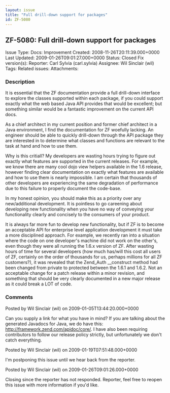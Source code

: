 ```yaml
---
layout: issue
title: "Full drill-down support for packages"
id: ZF-5080
---
```


ZF-5080: Full drill-down support for packages
---------------------------------------------

 Issue Type: Docs: Improvement Created: 2008-11-26T20:11:39.000+0000 Last Updated: 2009-01-26T09:01:27.000+0000 Status: Closed Fix version(s): 
 Reporter:  Carl Sylvia (carl.sylvia)  Assignee:  Wil Sinclair (wil)  Tags: 
 Related issues: 
 Attachments: 
### Description

It is essential that the ZF documentation provide a full drill-down interface to explore the classes supported within each package, if you could support exactly what the web based Java API provides that would be excellent; but something similar would be a fantastic improvement on the current API docs.

As a chief architect in my current position and former chief architect in a Java environment, I find the documentation for ZF woefully lacking. An engineer should be able to quickly drill-down through the API package they are interested in to determine what classes and functions are relevant to the task at hand and how to use them.

Why is this critiall? My developers are wasting hours trying to figure out exactly what features are supported in the current releases. For example, we know there are many cool dojo view helpers available in the 1.6 release, however finding clear documentation on exactly what features are available and how to use them is nearly impossible. I am certain that thousands of other developers are experiencing the same degradation of performance due to this failure to properly document the code-base.

In my honest opinion, you should make this as a priority over any new/additional development. It is pointless to go careening about developing new functionality when you have no way of conveying your functionality clearly and concisely to the consumers of your product.

It is always far more fun to develop new functionality, but if ZF is to become an acceptable API for enterprise level application development it must take a more disciplined approach. For example, we recently ran into a situation where the code on one developer's machine did not work on the other's, even though they were all running the 1.6.x version of ZF. After wasting hours of time for several developers (how much has/will this cost all users of ZF, certainly on the order of thousands for us, perhaps millions for all ZF customers?), it was revealed that the Zend\_Auth \_\_construct method had been changed from private to protected between the 1.6.1 and 1.6.2. Not an acceptable change for a patch release within a minor revision, and something that should be very clearly documented in a new major release as it could break a LOT of code.

 

 

### Comments

Posted by Wil Sinclair (wil) on 2009-01-05T13:44:20.000+0000

Can you supply a link for what you have in mind? If you are talking about the generated Javadocs for Java, we do have this: <http://framework.zend.com/apidoc/core/>. I have also been requiring contributors to follow our release policy strictly, but unfortunately we don't catch everything.

 

 

Posted by Wil Sinclair (wil) on 2009-01-19T07:51:48.000+0000

I'm postponing this issue until we hear back from the reporter.

 

 

Posted by Wil Sinclair (wil) on 2009-01-26T09:01:26.000+0000

Closing since the reporter has not responded. Reporter, feel free to reopen this issue with more information if you'd like.

 

 